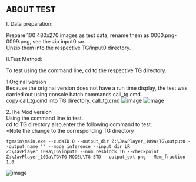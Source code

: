 ABOUT TEST
---
I. Data preparation:

Prepare 100 480x270 images as test data, rename them as 0000.png-0099.png, see the zip input0.rar.<BR>
Unzip them into the respective TG/input0 directory.

II.Test Method:
  
To test using the command line, cd to the respective TG directory.<BR>

1.Orginal version<BR>
Because the original version does not have a run time display, the test was carried out using console batch commands call_tg.cmd.<BR>
copy call_tg.cmd into TG directory.
call_tg.cmd
![image](https://user-images.githubusercontent.com/55206195/126047729-77158e0a-9ff3-4372-a935-cb2d25aa6c47.png)
![image](https://user-images.githubusercontent.com/55206195/126047750-89fe0152-7551-46b6-a490-76d90f438405.png)


2.The Mod version <BR>
Using the command line to test.<BR>
cd to TG directory also,enter the following command to test.<BR>
*Note the change to the corresponding TG directory<BR>

<pre><code>tgmain\main.exe --cudaID 0 --output_dir Z:\JavPlayer_109a\TG\output0 --output_name '' --mode inference --input_dir_LR Z:\JavPlayer_109a\TG\input0 --num_resblock 16 --checkpoint Z:\JavPlayer_109a\TG\TG-MODEL\TG-STD --output_ext png --Mem_fraction 1.0</code></pre>

![image](https://user-images.githubusercontent.com/55206195/126046426-73189015-5028-44e6-8f4c-71aafc556cb3.png)



   
